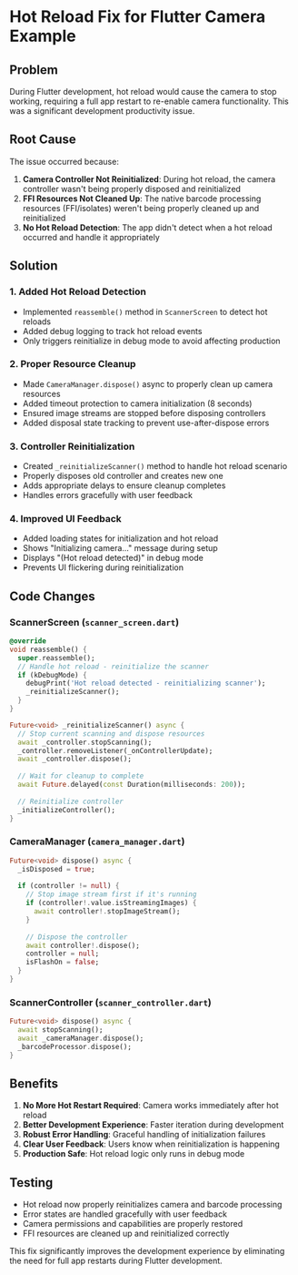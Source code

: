# Hot Reload Fix for Flutter Camera Example

## Problem
During Flutter development, hot reload would cause the camera to stop working, requiring a full app restart to re-enable camera functionality. This was a significant development productivity issue.

## Root Cause
The issue occurred because:
1. **Camera Controller Not Reinitialized**: During hot reload, the camera controller wasn't being properly disposed and reinitialized
2. **FFI Resources Not Cleaned Up**: The native barcode processing resources (FFI/isolates) weren't being properly cleaned up and reinitialized
3. **No Hot Reload Detection**: The app didn't detect when a hot reload occurred and handle it appropriately

## Solution

### 1. Added Hot Reload Detection
- Implemented `reassemble()` method in `ScannerScreen` to detect hot reloads
- Added debug logging to track hot reload events
- Only triggers reinitialize in debug mode to avoid affecting production

### 2. Proper Resource Cleanup
- Made `CameraManager.dispose()` async to properly clean up camera resources
- Added timeout protection to camera initialization (8 seconds)
- Ensured image streams are stopped before disposing controllers
- Added disposal state tracking to prevent use-after-dispose errors

### 3. Controller Reinitialization
- Created `_reinitializeScanner()` method to handle hot reload scenario
- Properly disposes old controller and creates new one
- Adds appropriate delays to ensure cleanup completes
- Handles errors gracefully with user feedback

### 4. Improved UI Feedback
- Added loading states for initialization and hot reload
- Shows "Initializing camera..." message during setup
- Displays "(Hot reload detected)" in debug mode
- Prevents UI flickering during reinitialization

## Code Changes

### ScannerScreen (`scanner_screen.dart`)
```dart
@override
void reassemble() {
  super.reassemble();
  // Handle hot reload - reinitialize the scanner
  if (kDebugMode) {
    debugPrint('Hot reload detected - reinitializing scanner');
    _reinitializeScanner();
  }
}

Future<void> _reinitializeScanner() async {
  // Stop current scanning and dispose resources
  await _controller.stopScanning();
  _controller.removeListener(_onControllerUpdate);
  await _controller.dispose();
  
  // Wait for cleanup to complete
  await Future.delayed(const Duration(milliseconds: 200));
  
  // Reinitialize controller
  _initializeController();
}
```

### CameraManager (`camera_manager.dart`)
```dart
Future<void> dispose() async {
  _isDisposed = true;
  
  if (controller != null) {
    // Stop image stream first if it's running
    if (controller!.value.isStreamingImages) {
      await controller!.stopImageStream();
    }
    
    // Dispose the controller
    await controller!.dispose();
    controller = null;
    isFlashOn = false;
  }
}
```

### ScannerController (`scanner_controller.dart`)
```dart
Future<void> dispose() async {
  await stopScanning();
  await _cameraManager.dispose();
  _barcodeProcessor.dispose();
}
```

## Benefits
1. **No More Hot Restart Required**: Camera works immediately after hot reload
2. **Better Development Experience**: Faster iteration during development
3. **Robust Error Handling**: Graceful handling of initialization failures
4. **Clear User Feedback**: Users know when reinitialization is happening
5. **Production Safe**: Hot reload logic only runs in debug mode

## Testing
- Hot reload now properly reinitializes camera and barcode processing
- Error states are handled gracefully with user feedback
- Camera permissions and capabilities are properly restored
- FFI resources are cleaned up and reinitialized correctly

This fix significantly improves the development experience by eliminating the need for full app restarts during Flutter development. 